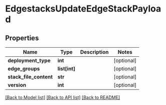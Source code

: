 # EdgestacksUpdateEdgeStackPayload

## Properties
Name | Type | Description | Notes
------------ | ------------- | ------------- | -------------
**deployment_type** | **int** |  | [optional] 
**edge_groups** | **list[int]** |  | [optional] 
**stack_file_content** | **str** |  | [optional] 
**version** | **int** |  | [optional] 

[[Back to Model list]](../README.md#documentation-for-models) [[Back to API list]](../README.md#documentation-for-api-endpoints) [[Back to README]](../README.md)


